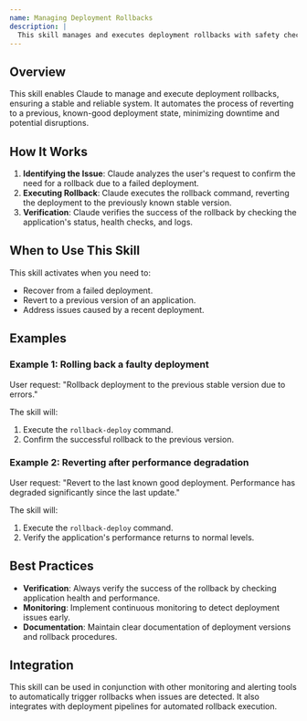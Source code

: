 ```yaml
---
name: Managing Deployment Rollbacks
description: |
  This skill manages and executes deployment rollbacks with safety checks. It helps ensure smooth recovery from failed deployments by automating the rollback process. Use this skill when a deployment has issues, such as errors, performance degradation, or unexpected behavior. The skill is triggered by requests to "rollback deployment", "revert to previous version", or similar phrases related to deployment recovery. It prioritizes safe rollback procedures and provides options for verification.
---
```


## Overview

This skill enables Claude to manage and execute deployment rollbacks, ensuring a stable and reliable system. It automates the process of reverting to a previous, known-good deployment state, minimizing downtime and potential disruptions.

## How It Works

1. **Identifying the Issue**: Claude analyzes the user's request to confirm the need for a rollback due to a failed deployment.
2. **Executing Rollback**: Claude executes the rollback command, reverting the deployment to the previously known stable version.
3. **Verification**: Claude verifies the success of the rollback by checking the application's status, health checks, and logs.

## When to Use This Skill

This skill activates when you need to:
- Recover from a failed deployment.
- Revert to a previous version of an application.
- Address issues caused by a recent deployment.

## Examples

### Example 1: Rolling back a faulty deployment

User request: "Rollback deployment to the previous stable version due to errors."

The skill will:
1. Execute the `rollback-deploy` command.
2. Confirm the successful rollback to the previous version.

### Example 2: Reverting after performance degradation

User request: "Revert to the last known good deployment. Performance has degraded significantly since the last update."

The skill will:
1. Execute the `rollback-deploy` command.
2. Verify the application's performance returns to normal levels.

## Best Practices

- **Verification**: Always verify the success of the rollback by checking application health and performance.
- **Monitoring**: Implement continuous monitoring to detect deployment issues early.
- **Documentation**: Maintain clear documentation of deployment versions and rollback procedures.

## Integration

This skill can be used in conjunction with other monitoring and alerting tools to automatically trigger rollbacks when issues are detected. It also integrates with deployment pipelines for automated rollback execution.